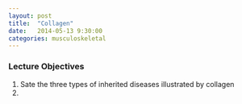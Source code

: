 ```yaml
---
layout: post
title:  "Collagen"
date:   2014-05-13 9:30:00
categories: musculoskeletal
---
```


### Lecture Objectives
1. Sate the three types of inherited diseases illustrated by collagen
2. 
